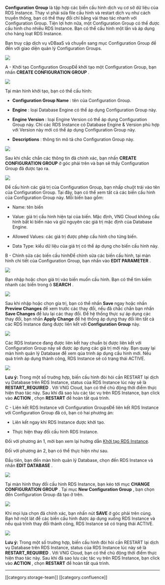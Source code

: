  **Configuration Group**  là tập hợp các biến cấu hình dịch vụ cơ sở dữ liệu của RDS Instance. Thay vì phải sửa file cấu hình và restart dịch vụ như cách truyền thống, bạn có thể thay đổi chỉ bằng vài thao tác nhanh với Configuration Group. Tiện lợi hơn nữa, một Configuration Group có thể được cấu hình cho nhiều RDS Instance. Bạn có thể cấu hình một lần và áp dụng cho hàng loạt RDS Instance.

Bạn truy cập dịch vụ vDBaaS và chuyển sang mục Configuration Group để đến với giao diện quản lý Configuration Groups.

![](images/storage/image2019-6-24_15-34-18.png)





A - Khởi tạo Configuration GroupĐể khởi tạo một Configuration Group, bạn nhấn  **CREATE CONFIGURATION GROUP** .

![](images/storage/image2019-6-24_15-34-30.png)



Tại màn hình khởi tạo, bạn có thể cấu hình:


*  **Configuration Group Name** : tên của Configuration Group.


*  **Engine** : loại Database Engine có thể áp dụng Configuration Group này.


*  **Engine Version** : loại Engine Version có thể áp dụng Configuration Group này. Chỉ các RDS Instance có Database Engine & Version phù hợp với Version này mới có thể áp dụng Configuration Group này.


*  **Descriptions** : thông tin mô tả cho Configuration Group này.



![](images/storage/image2019-6-24_15-34-52.png)



Sau khi chắc chắn các thông tin đã chính xác, bạn nhấn  **CREATE CONFIGURATION GROUP** ở góc phải trên và bạn sẽ thấy Configuration Group đã được tạo ra.

![](images/storage/image2019-6-24_15-35-10.png)



Để cấu hình các giá trị của Configuration Group, bạn nhấp chuột trái vào tên của Configuration Group. Tại đây, bạn có thể xem tất cả các biến cấu hình của Configuration Group này. Mỗi biến bao gồm:


* Name: tên biến


* Value: giá trị cấu hình hiện tại của biến. Mặc định, VNG Cloud không cấu hình bất kì biến nào và giữ nguyên các giá trị mặc định của Database Engine.


* Allowed Values: các giá trị được phép cấu hình cho từng biến.


* Data Type: kiểu dữ liệu của giá trị có thể áp dụng cho biến cấu hình này.



B - Chỉnh sửa các biến cấu hìnhĐể chỉnh sửa các biến cấu hình, tại màn hình chi tiết của Configuration Group, bạn nhấn vào  **EDIT PARAMETER** .

![](images/storage/image2019-6-24_15-35-23.png)



Bạn nhập hoặc chọn giá trị vào biến muốn cấu hình. Bạn có thể tìm kiếm nhanh các biến trong ô  **SEARCH** .

![](images/storage/image2019-6-24_15-35-38.png)



Sau khi nhập hoặc chọn gía trị, bạn có thể nhấn  **Save**  ngay hoặc nhấn  **Preview Changes**  để xem trước các thay đổi, nếu đã chắc chắn bạn nhấn  **Save Changes**  để lưu lại các thay đổi. Để hệ thống thực sự áp dụng các thay đổi, bạn nhấn  **Apply Change**  để hệ thống áp dụng thay đổi lên tất cả các RDS Instance đang được liên kết với  **Configuration Group**  này.

![](images/storage/image2019-6-24_15-35-49.png)



Các RDS Instance đang được liên kết hay chuẩn bị được liên kết với Configuration Group này sẽ được áp dụng các giá trị mới này. Bạn quay lại màn hình quản lý Database để xem qúa trình áp dụng cấu hình mới. Nếu quá trình áp dụng thành công, RDS Instance sẽ có trạng thái ACTIVE.

![](images/storage/image2019-6-24_15-36-3.png)



 **Lưu ý:**  Trong một số truờng hợp, biến cấu hình đòi hỏi cần RESTART lại dịch vụ Database trên RDS Instance, status của RDS Instance lúc này sẽ là  **RESTART_REQUIRED** . Với VNG Cloud, bạn có thể chủ động thời điểm thực hiện thao tác này. Sau khi đã sao lưu các tác vụ trên RDS Instance, bạn click vào  **ACTION** , chọn  **RESTART** để hoàn tất quá trình.

C - Liên kết RDS Instance với Configuration GroupsĐể liên kết RDS Instance với Configuration Group đã có, bạn có hai phương án:


* Liên kết ngay khi RDS Instance được khởi tạo.


* Thực hiện thay đổi cấu hình RDS Instance.



Đối với phương án 1, mời bạn xem lại hướng dẫn [Khởi tạo RDS Instance](https://docs.vinadata.vn/pages/viewpage.action?pageId=2722985).

Đối với phương án 2, bạn có thể thực hiện như sau.

Đầu tiên, bạn đến màn hình quản lý Database, chọn đến RDS Instance và nhấn  **EDIT DATABASE** .

![](images/storage/image2019-6-24_15-36-17.png)



Tại màn hình thay đổi cấu hình RDS Instance, bạn kéo tới mục  **CHANGE CONFIGURATION GROUP** . Tại mục  **New Configuration Group** , bạn chọn đến Configuration Group đã tạo ở trên.

![](images/storage/image2019-6-24_15-36-30.png)



Khi mọi lựa chọn đã chính xác, bạn nhấn nút  **SAVE** ở góc phải trên cùng. Bạn hờ một lát để các biến cấu hình được áp dụng xuống RDS Instance và nếu quá trình thay đổi thành công, RDS Instance sẽ có trạng thái ACTIVE.

![](images/storage/image2019-6-24_15-36-48.png)



 **Lưu ý:**  Trong một số truờng hợp, biến cấu hình đòi hỏi cần RESTART lại dịch vụ Database trên RDS Instance, status của RDS Instance lúc này sẽ là  **RESTART_REQUIRED** . Với VNG Cloud, bạn có thể chủ động thời điểm thực hiện thao tác này. Sau khi đã sao lưu các tác vụ trên RDS Instance, bạn click vào  **ACTION** , chọn  **RESTART** để hoàn tất quá trình.



*****

[[category.storage-team]] 
[[category.confluence]] 
